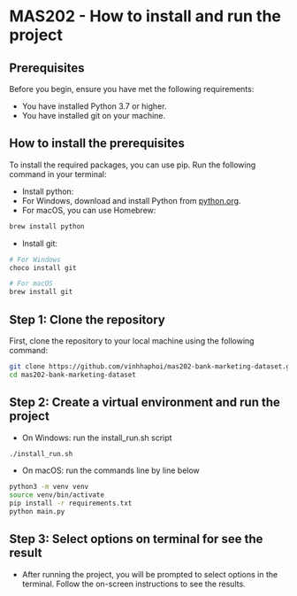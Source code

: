 # MAS202 - How to install and run the project

## Prerequisites
Before you begin, ensure you have met the following requirements:
- You have installed Python 3.7 or higher.
- You have installed git on your machine.

## How to install the prerequisites
To install the required packages, you can use pip. Run the following command in your terminal:
- Install python: 
- For Windows, download and install Python from [python.org](https://www.python.org/downloads/windows/).
- For macOS, you can use Homebrew:
```bash
brew install python
```
- Install git:
```bash
# For Windows
choco install git

# For macOS
brew install git
```

## Step 1: Clone the repository
First, clone the repository to your local machine using the following command:
```bash
git clone https://github.com/vinhhaphoi/mas202-bank-marketing-dataset.git
cd mas202-bank-marketing-dataset
```

## Step 2: Create a virtual environment and run the project
- On Windows: run the install_run.sh script
```bash
./install_run.sh
```

- On macOS: run the commands line by line below
```bash
python3 -m venv venv
source venv/bin/activate
pip install -r requirements.txt
python main.py
```

## Step 3: Select options on terminal for see the result
- After running the project, you will be prompted to select options in the terminal. Follow the on-screen instructions to see the results.